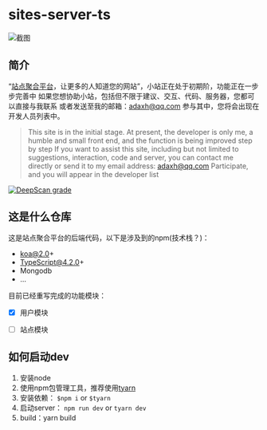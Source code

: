 # sites-server-ts
![截图](https://bucker-for-sae.oss-cn-hangzhou.aliyuncs.com/githubimg/QQ%E6%88%AA%E5%9B%BE20210407215111.jpg)

## 简介
“<a target="_blank" href="https://sites.link">站点聚合平台</a>，让更多的人知道您的网站”，小站正在处于初期阶，功能正在一步步完善中
如果您想协助小站，包括但不限于建议、交互、代码、服务器，您都可以直接与我联系
或者发送至我的邮箱：adaxh@qq.com
参与其中，您将会出现在开发人员列表中。
> This site is in the initial stage. At present, the developer is only me, a humble and small front end, and the function is being improved step by step
> If you want to assist this site, including but not limited to suggestions, interaction, code and server, you can contact me directly
> or send it to my email address: adaxh@qq.com
> Participate, and you will appear in the developer list

[![DeepScan grade](https://deepscan.io/api/teams/13594/projects/16596/branches/359188/badge/grade.svg?token=a1fa0980263b30233c0ddf1e9c3ed778290db2ee)](https://deepscan.io/dashboard#view=project&tid=13594&pid=16596&bid=359188)

## 这是什么仓库
这是站点聚合平台的后端代码，以下是涉及到的npm(技术栈？)：
- koa@2.0+
- TypeScript@4.2.0+
- Mongodb
- ...

目前已经重写完成的功能模块：
- [x] 用户模块
- [ ] 站点模块


## 如何启动dev
1. 安装node
2. 使用npm包管理工具，推荐使用<a href="https://www.npmjs.com/package/tyarn" target="_blank">tyarn</a>
3. 安装依赖：  `$npm i` or `$tyarn`
4. 启动server： `npm run dev` or `tyarn dev`
5. build：yarn build

